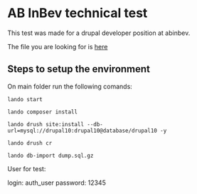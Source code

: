 # AB InBev technical test

This test was made for a drupal developer position at abinbev.

The file you are looking for is [here](https://github.com/JorgeRinaldi1995/abinbev-drupal-test/tree/main/web/modules/custom/voting_system) 

## Steps to setup the environment

On main folder run the following comands:

```
lando start
```

```
lando composer install
```

```
lando drush site:install --db-url=mysql://drupal10:drupal10@database/drupal10 -y
```

```
lando drush cr
```

```
lando db-import dump.sql.gz
```

User for test:

login: auth_user
password: 12345